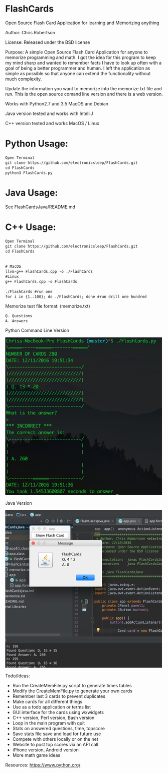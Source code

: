 FlashCards
==========

Open Source Flash Card Application for learning and Memorizing anything

Author: Chris Robertson

License: Released under the BSD license

Purpose: A simple Open Source Flash Card Application for anyone to memorize programming and math. 
I got the idea for this program to keep my mind sharp and wanted to remember facts I have to look 
up often with a goal of being a better programmer and human. I left the application as simple as 
possible so that anyone can extend the functionality without much complexity. 

Update the information you want to memorize into the memorize.txt file and run. This is the open source comand line version and there is a web version. 

Works with Python2.7 and 3.5 MacOS and Debian

Java version tested and works with IntelliJ

C++ version tested and works MacOS / Linux

# Python Usage:
```
Open Terminal
git clone https://github.com/electronicsleep/FlashCards.git
cd FlashCards
python3 FlashCards.py
```

# Java Usage:
See FlashCardsJava/README.md


# C++ Usage:
```
Open Terminal
git clone https://github.com/electronicsleep/FlashCards.git
cd FlashCards


# MacOS
llvm-g++ FlashCards.cpp -o ./FlashCards
#Linux
g++ FlashCards.cpp -o FlashCards

./FlashCards #run one
for i in {1..100}; do ./FlashCards; done #run drill one hundred
```

Memorize test file format: (memorize.txt)
```
Q. Questions
A. Answers
```

Python Command Line Version

![Screenshot CLI](screenshot-cli.jpg?raw=true "ScreenShot CLI")

Java Version

![Screenshot Java](screenshot-java.jpg?raw=true "ScreenShot Java")


Todo/Ideas:
* Run the CreateMemFile.py script to generate times tables
* Modify the CreateMemFile.py to generate your own cards
* Remember last 3 cards to prevent duplicates
* Make cards for all different things
* Use as a todo application or terms list
* GUI interface for the cards using wxwidgets
* C++ version, Perl version, Bash version
* Loop in the main program with quit
* Stats on answered questions, time, topscore
* Save stats file save and load for future use
* Compete with others locally or on the net
* Website to post top scores via an API call
* iPhone version, Android version
* More math game ideas

Resources:
https://www.python.org/
